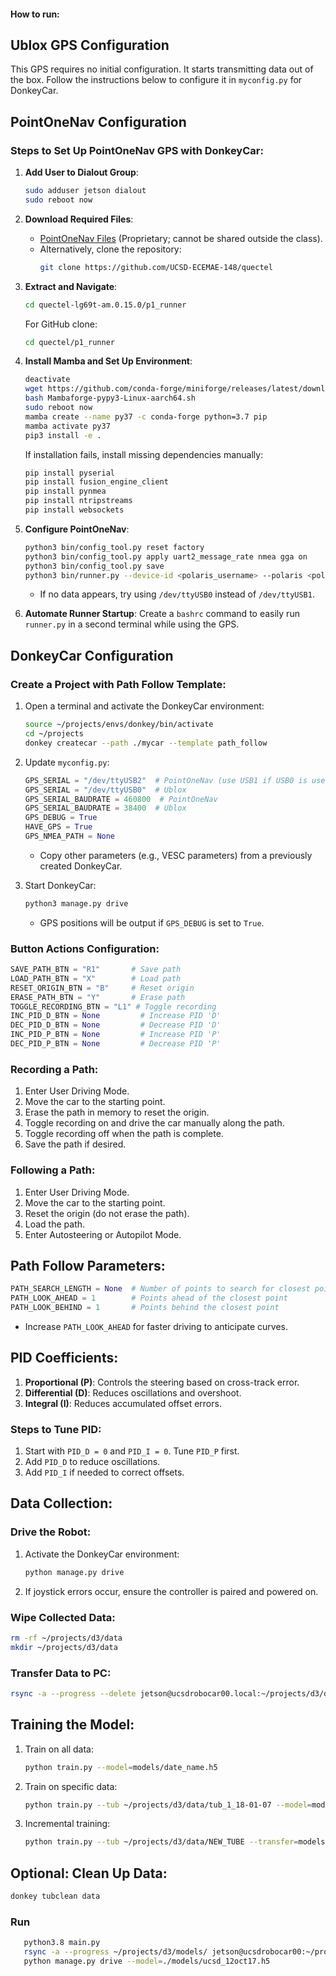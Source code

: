 #### How to run:
## Ublox GPS Configuration
This GPS requires no initial configuration. It starts transmitting data out of the box. Follow the instructions below to configure it in `myconfig.py` for DonkeyCar.

## PointOneNav Configuration
### Steps to Set Up PointOneNav GPS with DonkeyCar:
1. **Add User to Dialout Group**:
    ```bash
    sudo adduser jetson dialout
    sudo reboot now
    ```

2. **Download Required Files**:
   - [PointOneNav Files](https://drive.google.com/file/d/1BK_UjH-He9d_D4eObWMHzpHHCqmtq75h/view?usp=share_link) (Proprietary; cannot be shared outside the class).
   - Alternatively, clone the repository:
     ```bash
     git clone https://github.com/UCSD-ECEMAE-148/quectel
     ```

3. **Extract and Navigate**:
   ```bash
   cd quectel-lg69t-am.0.15.0/p1_runner
   ```
   For GitHub clone:
   ```bash
   cd quectel/p1_runner
   ```

4. **Install Mamba and Set Up Environment**:
   ```bash
   deactivate
   wget https://github.com/conda-forge/miniforge/releases/latest/download/Mambaforge-pypy3-Linux-aarch64.sh
   bash Mambaforge-pypy3-Linux-aarch64.sh
   sudo reboot now
   mamba create --name py37 -c conda-forge python=3.7 pip
   mamba activate py37
   pip3 install -e .
   ```
   If installation fails, install missing dependencies manually:
   ```bash
   pip install pyserial
   pip install fusion_engine_client
   pip install pynmea
   pip install ntripstreams
   pip install websockets
   ```

5. **Configure PointOneNav**:
   ```bash
   python3 bin/config_tool.py reset factory
   python3 bin/config_tool.py apply uart2_message_rate nmea gga on
   python3 bin/config_tool.py save
   python3 bin/runner.py --device-id <polaris_username> --polaris <polaris_password> --device-port /dev/ttyUSB1
   ```
   - If no data appears, try using `/dev/ttyUSB0` instead of `/dev/ttyUSB1`.

6. **Automate Runner Startup**:
   Create a `bashrc` command to easily run `runner.py` in a second terminal while using the GPS.

## DonkeyCar Configuration
### Create a Project with Path Follow Template:
1. Open a terminal and activate the DonkeyCar environment:
   ```bash
   source ~/projects/envs/donkey/bin/activate
   cd ~/projects
   donkey createcar --path ./mycar --template path_follow
   ```

2. Update `myconfig.py`:
   ```python
   GPS_SERIAL = "/dev/ttyUSB2"  # PointOneNav (use USB1 if USB0 is used above)
   GPS_SERIAL = "/dev/ttyUSB0"  # Ublox
   GPS_SERIAL_BAUDRATE = 460800  # PointOneNav
   GPS_SERIAL_BAUDRATE = 38400  # Ublox
   GPS_DEBUG = True
   HAVE_GPS = True
   GPS_NMEA_PATH = None
   ```
   - Copy other parameters (e.g., VESC parameters) from a previously created DonkeyCar.

3. Start DonkeyCar:
   ```bash
   python3 manage.py drive
   ```
   - GPS positions will be output if `GPS_DEBUG` is set to `True`.

### Button Actions Configuration:
```python
SAVE_PATH_BTN = "R1"       # Save path
LOAD_PATH_BTN = "X"        # Load path
RESET_ORIGIN_BTN = "B"     # Reset origin
ERASE_PATH_BTN = "Y"       # Erase path
TOGGLE_RECORDING_BTN = "L1" # Toggle recording
INC_PID_D_BTN = None         # Increase PID 'D'
DEC_PID_D_BTN = None         # Decrease PID 'D'
INC_PID_P_BTN = None         # Increase PID 'P'
DEC_PID_P_BTN = None         # Decrease PID 'P'
```

### Recording a Path:
1. Enter User Driving Mode.
2. Move the car to the starting point.
3. Erase the path in memory to reset the origin.
4. Toggle recording on and drive the car manually along the path.
5. Toggle recording off when the path is complete.
6. Save the path if desired.

### Following a Path:
1. Enter User Driving Mode.
2. Move the car to the starting point.
3. Reset the origin (do not erase the path).
4. Load the path.
5. Enter Autosteering or Autopilot Mode.

## Path Follow Parameters:
```python
PATH_SEARCH_LENGTH = None  # Number of points to search for closest point
PATH_LOOK_AHEAD = 1        # Points ahead of the closest point
PATH_LOOK_BEHIND = 1       # Points behind the closest point
```
- Increase `PATH_LOOK_AHEAD` for faster driving to anticipate curves.

## PID Coefficients:
1. **Proportional (P)**: Controls the steering based on cross-track error.
2. **Differential (D)**: Reduces oscillations and overshoot.
3. **Integral (I)**: Reduces accumulated offset errors.

### Steps to Tune PID:
1. Start with `PID_D = 0` and `PID_I = 0`. Tune `PID_P` first.
2. Add `PID_D` to reduce oscillations.
3. Add `PID_I` if needed to correct offsets.

## Data Collection:
### Drive the Robot:
1. Activate the DonkeyCar environment:
   ```bash
   python manage.py drive
   ```
2. If joystick errors occur, ensure the controller is paired and powered on.

### Wipe Collected Data:
```bash
rm -rf ~/projects/d3/data
mkdir ~/projects/d3/data
```

### Transfer Data to PC:
```bash
rsync -a --progress --delete jetson@ucsdrobocar00.local:~/projects/d3/data ~/projects/d3
```

## Training the Model:
1. Train on all data:
   ```bash
   python train.py --model=models/date_name.h5
   ```
2. Train on specific data:
   ```bash
   python train.py --tub ~/projects/d3/data/tub_1_18-01-07 --model=models/model_name.h5
   ```
3. Incremental training:
   ```bash
   python train.py --tub ~/projects/d3/data/NEW_TUBE --transfer=models/OLD_MODEL.h5 --model=models/NEW_MODEL.h5
   ```

## Optional: Clean Up Data:
```bash
donkey tubclean data
```
### Run
```bash
   python3.8 main.py
   rsync -a --progress ~/projects/d3/models/ jetson@ucsdrobocar00:~/projects/d3/models/
   python manage.py drive --model=./models/ucsd_12oct17.h5
   ```
